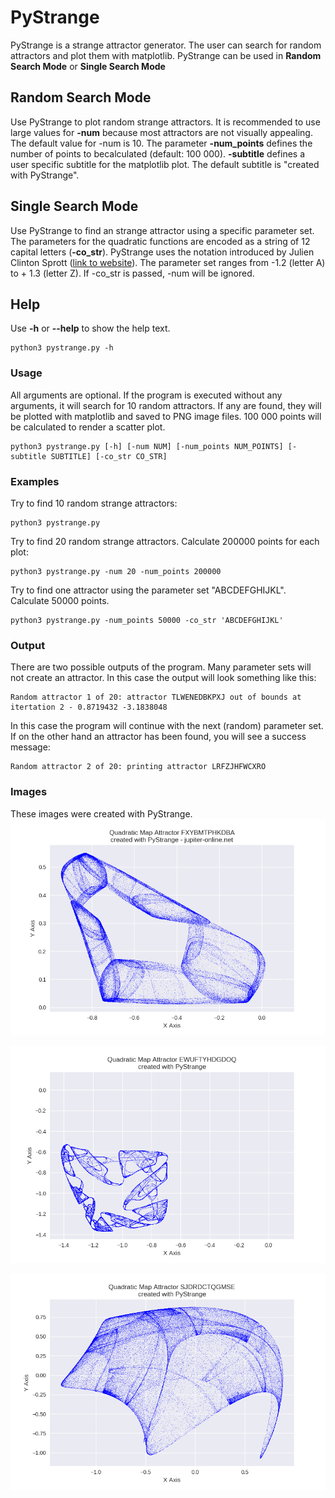# PyStrange
PyStrange is a strange attractor generator. The user can search for random attractors and plot them with matplotlib. PyStrange can be used in **Random Search Mode** or **Single Search Mode**
## Random Search Mode
Use PyStrange to plot random strange attractors. It is recommended to use large values for **-num** because most attractors are not visually appealing. The default value for -num is 10. The parameter **-num_points** defines the number of points to becalculated (default: 100 000). **-subtitle** defines a user specific subtitle for the matplotlib plot. The default subtitle is "created with PyStrange".
## Single Search Mode
Use PyStrange to find an strange attractor using a specific parameter set. The parameters for the quadratic functions are encoded as a string of 12 capital letters (**-co_str**). PyStrange uses the notation introduced by Julien Clinton Sprott ([link to website](http://sprott.physics.wisc.edu/sprott.htm)). The parameter set ranges from -1.2 (letter A) to + 1.3 (letter Z). If -co_str is passed, -num will be ignored.
## Help
Use **-h** or **--help** to show the help text.
```
python3 pystrange.py -h
```
### Usage
All arguments are optional. If the program is executed without any arguments, it will search for 10 random attractors. If any are found, they will be plotted with matplotlib and saved to PNG image files. 100 000 points will be calculated to render a scatter plot. 
```
python3 pystrange.py [-h] [-num NUM] [-num_points NUM_POINTS] [-subtitle SUBTITLE] [-co_str CO_STR]
```
### Examples
Try to find 10 random strange attractors:
```
python3 pystrange.py
```
Try to find 20 random strange attractors. Calculate 200000 points for each plot:
```
python3 pystrange.py -num 20 -num_points 200000
```
Try to find one attractor using the parameter set "ABCDEFGHIJKL". Calculate 50000 points.
```
python3 pystrange.py -num_points 50000 -co_str 'ABCDEFGHIJKL'
```
### Output
There are two possible outputs of the program. Many parameter sets will not create an attractor. In this case the output will look something like this:
```
Random attractor 1 of 20: attractor TLWENEDBKPXJ out of bounds at itertation 2 - 0.8719432 -3.1838048
```
In this case the program will continue with the next (random) parameter set. 
If on the other hand an attractor has been found, you will see a success message:
```
Random attractor 2 of 20: printing attractor LRFZJHFWCXRO
```
### Images
These images were created with PyStrange.
![alt text](https://github.com/jupiter-online/PyStrange/blob/master/images/Quadratic%20Map%20Attractor%20FXYBMTPHKDBA.png "Quadratic Map Attractor FXYBMTPHKDBA")

![alt text](https://github.com/jupiter-online/PyStrange/blob/master/images/Quadratic%20Map%20Attractor%20EWUFTYHDGDOQ.png "Quadratic Map Attractor EWUFTYHDGDOQ")

![alt text](https://github.com/jupiter-online/PyStrange/blob/master/images/Quadratic%20Map%20Attractor%20SJDRDCTQGMSE.png "Quadratic Map Attractor SJDRDCTQGMSE")

